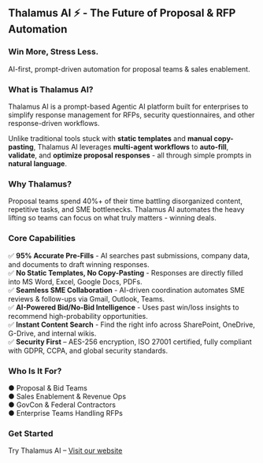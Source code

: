## Thalamus AI ⚡ - The Future of Proposal &amp; RFP Automation

### Win More, Stress Less.
AI-first, prompt-driven automation for proposal teams &amp; sales enablement.

### What is Thalamus AI?
Thalamus AI is a prompt-based Agentic AI platform built for enterprises to simplify response management for RFPs, security questionnaires, and other response-driven workflows.  

Unlike traditional tools stuck with **static templates** and **manual copy-pasting**, Thalamus AI leverages **multi-agent workflows** to **auto-fill**, **validate**, and **optimize proposal responses** - all through simple prompts in **natural language**.

### Why Thalamus?
Proposal teams spend 40%+ of their time battling disorganized content, repetitive tasks, and SME bottlenecks. Thalamus AI automates the heavy lifting so teams can focus on what truly matters - winning deals.

### Core Capabilities
✅ **95% Accurate Pre-Fills** - AI searches past submissions, company data, and documents to draft winning responses.  
✅ **No Static Templates, No Copy-Pasting** - Responses are directly filled into MS Word, Excel, Google Docs, PDFs.  
✅ **Seamless SME Collaboration** - AI-driven coordination automates SME reviews &amp; follow-ups via Gmail, Outlook, Teams.  
✅ **AI-Powered Bid/No-Bid Intelligence** - Uses past win/loss insights to recommend high-probability opportunities.  
✅ **Instant Content Search** - Find the right info across SharePoint, OneDrive, G-Drive, and internal wikis.  
✅ **Security First** – AES-256 encryption, ISO 27001 certified, fully compliant with GDPR, CCPA, and global security standards.  

### Who Is It For?
● Proposal &amp; Bid Teams  
● Sales Enablement &amp; Revenue Ops  
● GovCon &amp; Federal Contractors  
● Enterprise Teams Handling RFPs  

### Get Started
Try Thalamus AI – [Visit our website](www.thalamushq.ai) 

